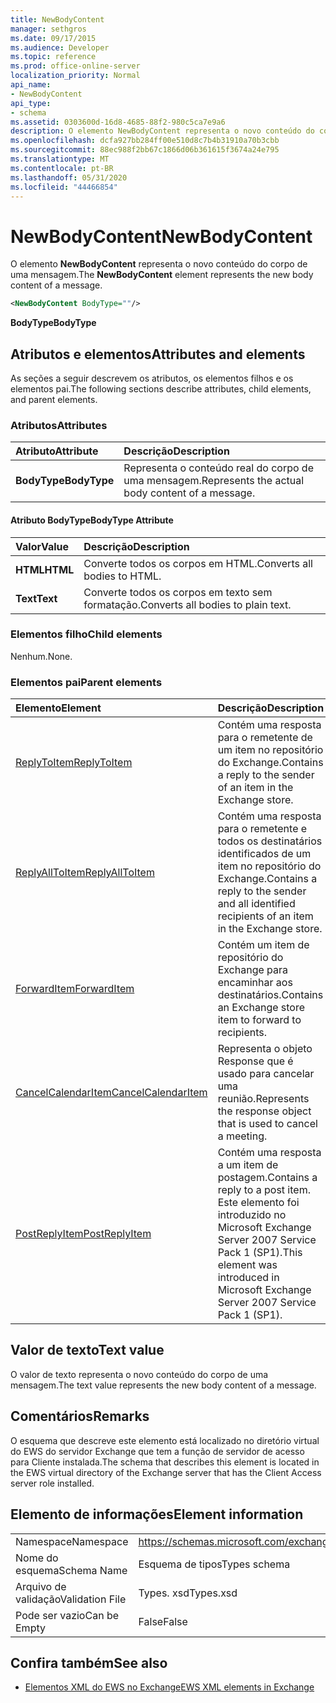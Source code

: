```yaml
---
title: NewBodyContent
manager: sethgros
ms.date: 09/17/2015
ms.audience: Developer
ms.topic: reference
ms.prod: office-online-server
localization_priority: Normal
api_name:
- NewBodyContent
api_type:
- schema
ms.assetid: 0303600d-16d8-4685-88f2-980c5ca7e9a6
description: O elemento NewBodyContent representa o novo conteúdo do corpo de uma mensagem.
ms.openlocfilehash: dcfa927bb284ff00e510d8c7b4b31910a70b3cbb
ms.sourcegitcommit: 88ec988f2bb67c1866d06b361615f3674a24e795
ms.translationtype: MT
ms.contentlocale: pt-BR
ms.lasthandoff: 05/31/2020
ms.locfileid: "44466854"
---
```

# <a name="newbodycontent"></a><span data-ttu-id="3adaf-103">NewBodyContent</span><span class="sxs-lookup"><span data-stu-id="3adaf-103">NewBodyContent</span></span>

<span data-ttu-id="3adaf-104">O elemento **NewBodyContent** representa o novo conteúdo do corpo de uma mensagem.</span><span class="sxs-lookup"><span data-stu-id="3adaf-104">The **NewBodyContent** element represents the new body content of a message.</span></span> 
  
```xml
<NewBodyContent BodyType=""/>
```

 <span data-ttu-id="3adaf-105">**BodyType**</span><span class="sxs-lookup"><span data-stu-id="3adaf-105">**BodyType**</span></span>
## <a name="attributes-and-elements"></a><span data-ttu-id="3adaf-106">Atributos e elementos</span><span class="sxs-lookup"><span data-stu-id="3adaf-106">Attributes and elements</span></span>

<span data-ttu-id="3adaf-107">As seções a seguir descrevem os atributos, os elementos filhos e os elementos pai.</span><span class="sxs-lookup"><span data-stu-id="3adaf-107">The following sections describe attributes, child elements, and parent elements.</span></span>
  
### <a name="attributes"></a><span data-ttu-id="3adaf-108">Atributos</span><span class="sxs-lookup"><span data-stu-id="3adaf-108">Attributes</span></span>

|<span data-ttu-id="3adaf-109">**Atributo**</span><span class="sxs-lookup"><span data-stu-id="3adaf-109">**Attribute**</span></span>|<span data-ttu-id="3adaf-110">**Descrição**</span><span class="sxs-lookup"><span data-stu-id="3adaf-110">**Description**</span></span>|
|:-----|:-----|
|<span data-ttu-id="3adaf-111">**BodyType**</span><span class="sxs-lookup"><span data-stu-id="3adaf-111">**BodyType**</span></span> <br/> |<span data-ttu-id="3adaf-112">Representa o conteúdo real do corpo de uma mensagem.</span><span class="sxs-lookup"><span data-stu-id="3adaf-112">Represents the actual body content of a message.</span></span>  <br/> |
   
#### <a name="bodytype-attribute"></a><span data-ttu-id="3adaf-113">Atributo BodyType</span><span class="sxs-lookup"><span data-stu-id="3adaf-113">BodyType Attribute</span></span>

|<span data-ttu-id="3adaf-114">**Valor**</span><span class="sxs-lookup"><span data-stu-id="3adaf-114">**Value**</span></span>|<span data-ttu-id="3adaf-115">**Descrição**</span><span class="sxs-lookup"><span data-stu-id="3adaf-115">**Description**</span></span>|
|:-----|:-----|
|<span data-ttu-id="3adaf-116">**HTML**</span><span class="sxs-lookup"><span data-stu-id="3adaf-116">**HTML**</span></span> <br/> |<span data-ttu-id="3adaf-117">Converte todos os corpos em HTML.</span><span class="sxs-lookup"><span data-stu-id="3adaf-117">Converts all bodies to HTML.</span></span>  <br/> |
|<span data-ttu-id="3adaf-118">**Text**</span><span class="sxs-lookup"><span data-stu-id="3adaf-118">**Text**</span></span> <br/> |<span data-ttu-id="3adaf-119">Converte todos os corpos em texto sem formatação.</span><span class="sxs-lookup"><span data-stu-id="3adaf-119">Converts all bodies to plain text.</span></span>  <br/> |
   
### <a name="child-elements"></a><span data-ttu-id="3adaf-120">Elementos filho</span><span class="sxs-lookup"><span data-stu-id="3adaf-120">Child elements</span></span>

<span data-ttu-id="3adaf-121">Nenhum.</span><span class="sxs-lookup"><span data-stu-id="3adaf-121">None.</span></span>
  
### <a name="parent-elements"></a><span data-ttu-id="3adaf-122">Elementos pai</span><span class="sxs-lookup"><span data-stu-id="3adaf-122">Parent elements</span></span>

|<span data-ttu-id="3adaf-123">**Elemento**</span><span class="sxs-lookup"><span data-stu-id="3adaf-123">**Element**</span></span>|<span data-ttu-id="3adaf-124">**Descrição**</span><span class="sxs-lookup"><span data-stu-id="3adaf-124">**Description**</span></span>|
|:-----|:-----|
|[<span data-ttu-id="3adaf-125">ReplyToItem</span><span class="sxs-lookup"><span data-stu-id="3adaf-125">ReplyToItem</span></span>](replytoitem.md) <br/> |<span data-ttu-id="3adaf-126">Contém uma resposta para o remetente de um item no repositório do Exchange.</span><span class="sxs-lookup"><span data-stu-id="3adaf-126">Contains a reply to the sender of an item in the Exchange store.</span></span>  <br/> |
|[<span data-ttu-id="3adaf-127">ReplyAllToItem</span><span class="sxs-lookup"><span data-stu-id="3adaf-127">ReplyAllToItem</span></span>](replyalltoitem.md) <br/> |<span data-ttu-id="3adaf-128">Contém uma resposta para o remetente e todos os destinatários identificados de um item no repositório do Exchange.</span><span class="sxs-lookup"><span data-stu-id="3adaf-128">Contains a reply to the sender and all identified recipients of an item in the Exchange store.</span></span>  <br/> |
|[<span data-ttu-id="3adaf-129">ForwardItem</span><span class="sxs-lookup"><span data-stu-id="3adaf-129">ForwardItem</span></span>](forwarditem.md) <br/> |<span data-ttu-id="3adaf-130">Contém um item de repositório do Exchange para encaminhar aos destinatários.</span><span class="sxs-lookup"><span data-stu-id="3adaf-130">Contains an Exchange store item to forward to recipients.</span></span>  <br/> |
|[<span data-ttu-id="3adaf-131">CancelCalendarItem</span><span class="sxs-lookup"><span data-stu-id="3adaf-131">CancelCalendarItem</span></span>](cancelcalendaritem.md) <br/> |<span data-ttu-id="3adaf-132">Representa o objeto Response que é usado para cancelar uma reunião.</span><span class="sxs-lookup"><span data-stu-id="3adaf-132">Represents the response object that is used to cancel a meeting.</span></span>  <br/> |
|[<span data-ttu-id="3adaf-133">PostReplyItem</span><span class="sxs-lookup"><span data-stu-id="3adaf-133">PostReplyItem</span></span>](postreplyitem.md) <br/> |<span data-ttu-id="3adaf-134">Contém uma resposta a um item de postagem.</span><span class="sxs-lookup"><span data-stu-id="3adaf-134">Contains a reply to a post item.</span></span> <span data-ttu-id="3adaf-135">Este elemento foi introduzido no Microsoft Exchange Server 2007 Service Pack 1 (SP1).</span><span class="sxs-lookup"><span data-stu-id="3adaf-135">This element was introduced in Microsoft Exchange Server 2007 Service Pack 1 (SP1).</span></span>  <br/> |
   
## <a name="text-value"></a><span data-ttu-id="3adaf-136">Valor de texto</span><span class="sxs-lookup"><span data-stu-id="3adaf-136">Text value</span></span>

<span data-ttu-id="3adaf-137">O valor de texto representa o novo conteúdo do corpo de uma mensagem.</span><span class="sxs-lookup"><span data-stu-id="3adaf-137">The text value represents the new body content of a message.</span></span>
  
## <a name="remarks"></a><span data-ttu-id="3adaf-138">Comentários</span><span class="sxs-lookup"><span data-stu-id="3adaf-138">Remarks</span></span>

<span data-ttu-id="3adaf-139">O esquema que descreve este elemento está localizado no diretório virtual do EWS do servidor Exchange que tem a função de servidor de acesso para Cliente instalada.</span><span class="sxs-lookup"><span data-stu-id="3adaf-139">The schema that describes this element is located in the EWS virtual directory of the Exchange server that has the Client Access server role installed.</span></span>
  
## <a name="element-information"></a><span data-ttu-id="3adaf-140">Elemento de informações</span><span class="sxs-lookup"><span data-stu-id="3adaf-140">Element information</span></span>

|||
|:-----|:-----|
|<span data-ttu-id="3adaf-141">Namespace</span><span class="sxs-lookup"><span data-stu-id="3adaf-141">Namespace</span></span>  <br/> |https://schemas.microsoft.com/exchange/services/2006/types  <br/> |
|<span data-ttu-id="3adaf-142">Nome do esquema</span><span class="sxs-lookup"><span data-stu-id="3adaf-142">Schema Name</span></span>  <br/> |<span data-ttu-id="3adaf-143">Esquema de tipos</span><span class="sxs-lookup"><span data-stu-id="3adaf-143">Types schema</span></span>  <br/> |
|<span data-ttu-id="3adaf-144">Arquivo de validação</span><span class="sxs-lookup"><span data-stu-id="3adaf-144">Validation File</span></span>  <br/> |<span data-ttu-id="3adaf-145">Types. xsd</span><span class="sxs-lookup"><span data-stu-id="3adaf-145">Types.xsd</span></span>  <br/> |
|<span data-ttu-id="3adaf-146">Pode ser vazio</span><span class="sxs-lookup"><span data-stu-id="3adaf-146">Can be Empty</span></span>  <br/> |<span data-ttu-id="3adaf-147">False</span><span class="sxs-lookup"><span data-stu-id="3adaf-147">False</span></span>  <br/> |
   
## <a name="see-also"></a><span data-ttu-id="3adaf-148">Confira também</span><span class="sxs-lookup"><span data-stu-id="3adaf-148">See also</span></span>



- [<span data-ttu-id="3adaf-149">Elementos XML do EWS no Exchange</span><span class="sxs-lookup"><span data-stu-id="3adaf-149">EWS XML elements in Exchange</span></span>](ews-xml-elements-in-exchange.md)

